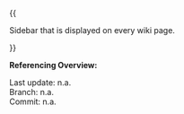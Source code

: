 {{
  
Sidebar that is displayed on every wiki page.

}}

**Referencing Overview:**

Last update: n.a.\
Branch: n.a.\
Commit: n.a.
